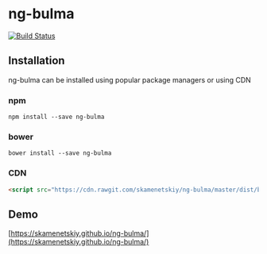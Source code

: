 # ng-bulma
[![Build Status](https://travis-ci.org/skamenetskiy/ng-bulma.svg?branch=master)](https://travis-ci.org/skamenetskiy/ng-bulma)

## Installation
ng-bulma can be installed using popular package managers or using CDN

### npm
```
npm install --save ng-bulma
```

### bower
```
bower install --save ng-bulma
```

### CDN
```html
<script src="https://cdn.rawgit.com/skamenetskiy/ng-bulma/master/dist/bulma.min.js"></script>
```

## Demo
[https://skamenetskiy.github.io/ng-bulma/](https://skamenetskiy.github.io/ng-bulma/)